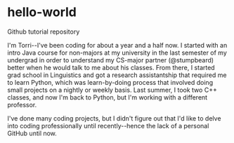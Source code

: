 # hello-world
Github tutorial repository

I'm Torri--I've been coding for about a year and a half now. I started with an intro Java course for non-majors at my university in the last semester of my undergrad in order to understand my CS-major partner (@stumpbeard) better when he would talk to me about his classes. From there, I started grad school in Linguistics and got a research assistantship that required me to learn Python, which was learn-by-doing process that involved doing small projects on a nightly or weekly basis. Last summer, I took two C++ classes, and now I'm back to Python, but I'm working with a different professor. 

I've done many coding projects, but I didn't figure out that I'd like to delve into coding professionally until recently--hence the lack of a personal GitHub until now.

